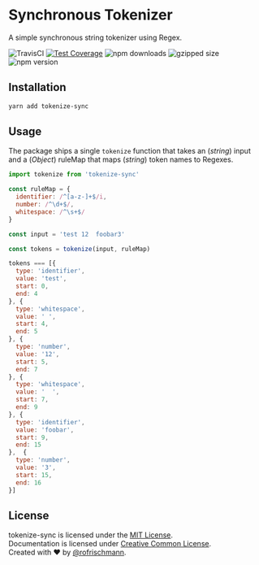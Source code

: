 # Synchronous Tokenizer

A simple synchronous string tokenizer using Regex.

<img alt="TravisCI" src="https://travis-ci.org/rofrischmann/tokenize-sync.svg?branch=master"> <a href="https://codeclimate.com/github/rofrischmann/tokenize-sync/coverage"><img alt="Test Coverage" src="https://codeclimate.com/github/rofrischmann/tokenize-sync/badges/coverage.svg"></a> <img alt="npm downloads" src="https://img.shields.io/npm/dm/tokenize-sync.svg"> <img alt="gzipped size" src="https://img.shields.io/badge/gzipped-0.5kb-brightgreen.svg"> <img alt="npm version" src="https://badge.fury.io/js/tokenize-sync.svg">

## Installation
```sh
yarn add tokenize-sync
```

## Usage

The package ships a single `tokenize` function that takes an (*string*) input and a (*Object*) ruleMap that maps (*string*) token names to Regexes.

```javascript
import tokenize from 'tokenize-sync'

const ruleMap = {
  identifier: /^[a-z-]+$/i,
  number: /^\d+$/,
  whitespace: /^\s+$/
}

const input = 'test 12  foobar3'

const tokens = tokenize(input, ruleMap)

tokens === [{
  type: 'identifier',
  value: 'test',
  start: 0,
  end: 4
}, {
  type: 'whitespace',
  value: ' ',
  start: 4,
  end: 5
}, {
  type: 'number',
  value: '12',
  start: 5,
  end: 7
}, {
  type: 'whitespace',
  value: '  ',
  start: 7,
  end: 9
}, {
  type: 'identifier',
  value: 'foobar',
  start: 9,
  end: 15
},  {
  type: 'number',
  value: '3',
  start: 15,
  end: 16
}]
```

## License
tokenize-sync is licensed under the [MIT License](http://opensource.org/licenses/MIT).<br>
Documentation is licensed under [Creative Common License](http://creativecommons.org/licenses/by/4.0/).<br>
Created with ♥ by [@rofrischmann](http://rofrischmann.de).
